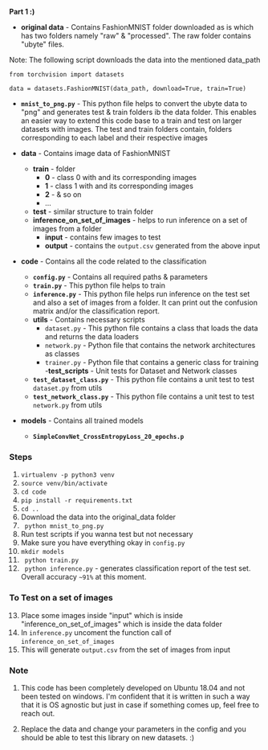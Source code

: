 __Part 1 :)__
- __original data__ - Contains FashionMNIST folder downloaded as is which has two folders namely "raw" & "processed". The raw folder contains "ubyte" files. 

Note: The following script downloads the data into the mentioned data_path
```
from torchvision import datasets

data = datasets.FashionMNIST(data_path, download=True, train=True)
```
- __`mnist_to_png.py`__ - This python file helps to convert the ubyte data to "png" and generates test & train folders ib the data folder. This enables an easier way to extend this code base to a train and test on larger datasets with images. The test and train folders contain, folders corresponding to each label and their respective images 

- __data__ - Contains image data of FashionMNIST
  - __train__ - folder
    - __0__ - class 0 with and its corresponding images 
    - __1__ - class 1 with and its corresponding images 
    - __2__ - & so on
    - ...
  - __test__ - similar structure to train folder
  - __inference_on_set_of_images__ - helps to run inference on a set of images from a folder
    - __input__ - contains few images to test
    - __output__ - contains the `output.csv` generated from the above input
- __code__ - Contains all the code related to the classification
  - __`config.py`__ - Contains all required paths & parameters
  - __`train.py`__ - This python file helps to train
  - __`inference.py`__ - This python file helps run inference on the test set and also a set of images from a folder. It can print out the confusion matrix and/or the classification report.
  - __utils__ - Contains necessary scripts
    - `dataset.py` - This python file contains a class that loads the data and returns the data loaders
    - `network.py` - Python file that contains the network architectures as classes
    - `trainer.py` - Python file that contains a generic class for training
  -__test_scripts__ - Unit tests for Dataset and Network classes
   - __`test_dataset_class.py`__ - This python file contains a unit test to test `dataset.py` from utils
   - __`test_network_class.py`__ - This python file contains a unit test to test `network.py` from utils

- __models__ - Contains all trained models
  - __`SimpleConvNet_CrossEntropyLoss_20_epochs.p`__ 


### Steps

1. ```virtualenv -p python3 venv```
2. ```source venv/bin/activate```
3. ```cd code```
4. ```pip install -r requirements.txt```
5. ```cd ..```
6.  Download the data into the original_data folder
7. ``` python mnist_to_png.py```
8. Run test scripts if you wanna test but not necessary
9. Make sure you have everything okay in ```config.py```
10. ```mkdir models```
11. ``` python train.py```
12. ``` python inference.py``` - generates classification report of the test set. Overall accuracy ```~91%``` at this moment.

### To Test on a set of images
13. Place some images inside "input" which is inside "inference_on_set_of_images" which is inside the data folder 
14. In ```inference.py``` uncoment the function call of ```inference_on_set_of_images```
15. This will generate ```output.csv``` from the set of images from input

### Note

1. This code has been completely developed on Ubuntu 18.04 and not been tested on windows. I'm confident that it is written in such a way that it is OS agnostic but just in case if something comes up, feel free to reach out.

2. Replace the data and change your parameters in the config and you should be able to test this library on new datasets. :)

<!---
### Folder Structure

.
├── code
│   ├── config.py
│   ├── inference.py
│   ├── requirements.txt
│   ├── test_dataset_class.py
│   ├── test_network_class.py
│   ├── train.py
│   └── utils
│       ├── dataset.py
│       ├── network.py
│       └── trainer.py
├── data
│   ├── inference_on_set_of_images
│   │   ├── input
│   │   └── output
│   ├── test
│   │   ├── 1
│   │   ├── 2
│   │   └── 3
│   └── train
│       ├── 1
│       ├── 2
│       └── 3
├── mnist_to_png.py
├── models
│   ├── SimpleConvNet_CrossEntropyLoss_20_epochs.p
│   ├── SimpleConvNet_CrossEntropyLoss_3_epochs.p
│   └── SimpleConvNet_CrossEntropyLoss_5_epochs.p
├── original_data
│   └── FashionMNIST
│       ├── processed
│       └── raw
└── README.md
-->


